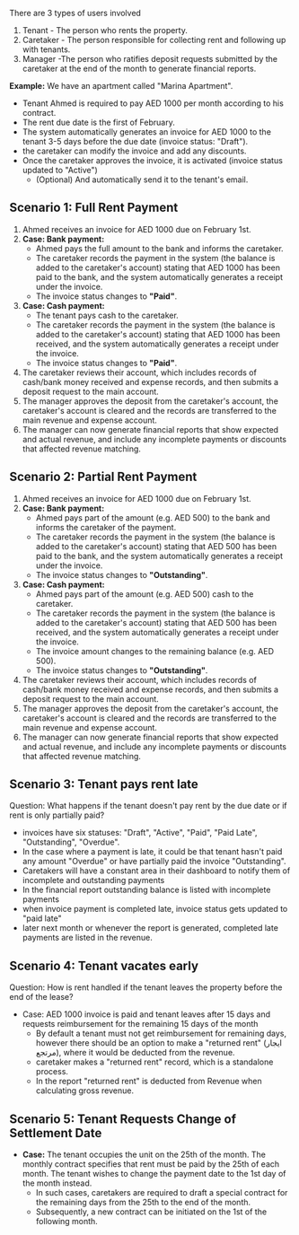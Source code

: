 There are 3 types of users involved
1. Tenant - The person who rents the property.
2. Caretaker - The person responsible for collecting rent and following up with tenants.
3. Manager -The person who ratifies deposit requests submitted by the caretaker at the end of the month to generate financial reports.

**Example:** We have an apartment called "Marina Apartment".
- Tenant Ahmed is required to pay AED 1000 per month according to his contract.
- The rent due date is the first of February.
- The system automatically generates an invoice for AED 1000 to the tenant 3-5 days before the due date (invoice status: "Draft").
- the caretaker can modify the invoice and add any discounts.
- Once the caretaker approves the invoice, it is activated (invoice status updated to "Active")
    - (Optional) And automatically send it to the tenant's email.

## **Scenario 1: Full Rent Payment**
1. Ahmed receives an invoice for AED 1000 due on February 1st.
2. **Case: Bank payment:**
    - Ahmed pays the full amount to the bank and informs the caretaker.
    - The caretaker records the payment in the system (the balance is added to the caretaker's account) stating that AED 1000 has been paid to the bank, and the system automatically generates a receipt under the invoice.
    - The invoice status changes to **"Paid"**.
3. **Case: Cash payment:**
    - The tenant pays cash to the caretaker.
    - The caretaker records the payment in the system (the balance is added to the caretaker's account) stating that AED 1000 has been received, and the system automatically generates a receipt under the invoice.
    - The invoice status changes to **"Paid"**.
4. The caretaker reviews their account, which includes records of cash/bank money received and expense records, and then submits a deposit request to the main account.
5. The manager approves the deposit from the caretaker's account, the caretaker's account is cleared and the records are transferred to the main revenue and expense account.
6. The manager can now generate financial reports that show expected and actual revenue, and include any incomplete payments or discounts that affected revenue matching.

## **Scenario 2: Partial Rent Payment**
1. Ahmed receives an invoice for AED 1000 due on February 1st.
2. **Case: Bank payment:**
    - Ahmed pays part of the amount (e.g. AED 500) to the bank and informs the caretaker of the payment.
    - The caretaker records the payment in the system (the balance is added to the caretaker's account) stating that AED 500 has been paid to the bank, and the system automatically generates a receipt under the invoice.
    - The invoice status changes to **"Outstanding"**.
3. **Case: Cash payment:**
    - Ahmed pays part of the amount (e.g. AED 500) cash to the caretaker.
    - The caretaker records the payment in the system (the balance is added to the caretaker's account) stating that AED 500 has been received, and the system automatically generates a receipt under the invoice.
    - The invoice amount changes to the remaining balance (e.g. AED 500).
    - The invoice status changes to **"Outstanding"**.
4. The caretaker reviews their account, which includes records of cash/bank money received and expense records, and then submits a deposit request to the main account.
5. The manager approves the deposit from the caretaker's account, the caretaker's account is cleared and the records are transferred to the main revenue and expense account.
6. The manager can now generate financial reports that show expected and actual revenue, and include any incomplete payments or discounts that affected revenue matching.

## **Scenario 3: Tenant pays rent late**
Question: What happens if the tenant doesn't pay rent by the due date or if rent is only partially paid?
- invoices have six statuses: "Draft", "Active", "Paid", "Paid Late", "Outstanding", "Overdue".
- In the case where a payment is late, it could be that tenant hasn't paid any amount "Overdue" or have partially paid the invoice "Outstanding". 
- Caretakers will have a constant area in their dashboard to notify them of incomplete and outstanding payments
- In the financial report outstanding balance is listed with incomplete payments
- when invoice payment is completed late, invoice status gets updated to "paid late"
- later next month or whenever the report is generated, completed late payments are listed in the revenue.

## **Scenario 4: Tenant vacates early**
Question: How is rent handled if the tenant leaves the property before the end of the lease?
- Case: AED 1000 invoice is paid and tenant leaves after 15 days and requests reimbursement for the remaining 15 days of the month
	- By default a tenant must not get reimbursement for remaining days, however there should be an option to make a "returned rent" (ايجار مرتجع), where it would be deducted from the revenue.
	- caretaker makes a "returned rent" record, which is a standalone process.
	- In the report "returned rent" is deducted from Revenue when calculating gross revenue.

## Scenario 5: Tenant Requests Change of Settlement Date
- **Case:** The tenant occupies the unit on the 25th of the month. The monthly contract specifies that rent must be paid by the 25th of each month. The tenant wishes to change the payment date to the 1st day of the month instead.
    - In such cases, caretakers are required to draft a special contract for the remaining days from the 25th to the end of the month.
    - Subsequently, a new contract can be initiated on the 1st of the following month.











